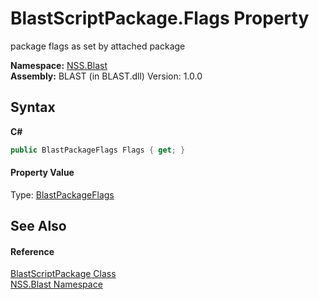 # BlastScriptPackage.Flags Property 
 

package flags as set by attached package

**Namespace:**&nbsp;<a href="N_NSS_Blast">NSS.Blast</a><br />**Assembly:**&nbsp;BLAST (in BLAST.dll) Version: 1.0.0

## Syntax

**C#**<br />
``` C#
public BlastPackageFlags Flags { get; }
```


#### Property Value
Type: <a href="T_NSS_Blast_BlastPackageFlags">BlastPackageFlags</a>

## See Also


#### Reference
<a href="T_NSS_Blast_BlastScriptPackage">BlastScriptPackage Class</a><br /><a href="N_NSS_Blast">NSS.Blast Namespace</a><br />